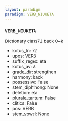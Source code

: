 ```yaml
---
layout: paradigm
paradigm: VERB_NIUKETA
---
```

### ` VERB_NIUKETA `

Dictionary class72 back 0~k
* kotus_tn: 72
* upos: VERB
* suffix_regex: eta
* kotus_av: A
* grade_dir: strengthen
* harmony: back
* possessive: False
* stem_diphthong: None
* deletion: eta
* plurale_tantum: False
* clitics: False
* pos: VERB
* stem_vowel: None

